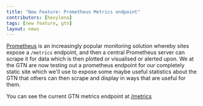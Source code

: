 ```yaml
---
title: "New Feature: Prometheus Metrics endpoint"
contributors: [hexylena]
tags: [new feature, gtn]
layout: news
---
```


[Prometheus](https://prometheus.io/) is an increasingly popular monitoring solution whereby sites expose a `/metrics` endpoint, and then a central Prometheus server can scrape it for data which is then plotted or visualised or alerted upon. We at the GTN are now testing out a prometheus endpoint for our completely static site which we'll use to expose some maybe useful statistics about the GTN that others can then scrape and display in ways that are useful for them.

You can see the current GTN metrics endpoint at [/metrics](https://training.galaxyproject.org/metrics)
